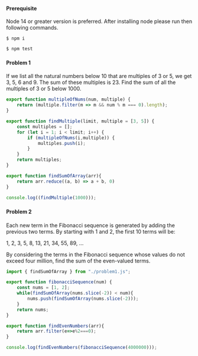 #### Prerequisite
Node 14 or greater version is preferred.
After installing node please run then following commands.


`$ npm i`

`$ npm test`

#### Problem 1　
If we list all the natural numbers below 10 that are multiples of 3 or 5, we get 3, 5, 6 and 9. The sum of these multiples is 23.
Find the sum of all the multiples of 3 or 5 below 1000.

```typescript
export function multipleOfNums(num, multiple) { 
	return (multiple.filter(m => m && num % m === 0).length); 
}

export function findMultiple(limit, multiple = [3, 5]) {
	const multiples = [];
	for (let i = 1; i < limit; i++) {
		if (multipleOfNums(i,multiple)) {
			multiples.push(i);
		}
	}
	return multiples;
}

export function findSumOfArray(arr){
	return arr.reduce((a, b) => a + b, 0)
}

console.log((findMultiple(1000)));
```


#### Problem 2　
Each new term in the Fibonacci sequence is generated by adding the previous two terms. By starting with 1 and 2, the first 10 terms will be:

1, 2, 3, 5, 8, 13, 21, 34, 55, 89, ...

By considering the terms in the Fibonacci sequence whose values do not exceed four million, find the sum of the even-valued terms.

```typescript
import { findSumOfArray } from "./problem1.js";

export function fibonacciSequence(num) { 
	const nums = [1, 2];
	while(findSumOfArray(nums.slice(-2)) < num){
		nums.push(findSumOfArray(nums.slice(-2)));
	}
	return nums;
}

export function findEvenNumbers(arr){
	return arr.filter(e=>e%2===0);
}

console.log(findEvenNumbers(fibonacciSequence(4000000)));
```
